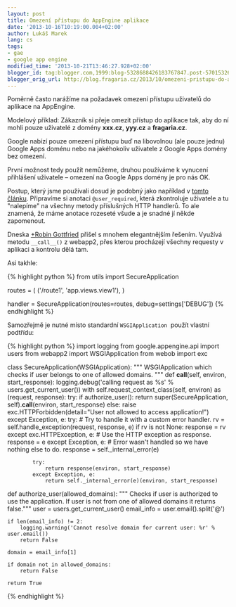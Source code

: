 ```yaml
---
layout: post
title: Omezení přístupu do AppEngine aplikace
date: '2013-10-16T10:19:00.004+02:00'
author: Lukáš Marek
lang: cs
tags:
- gae
- google app engine
modified_time: '2013-10-21T13:46:27.928+02:00'
blogger_id: tag:blogger.com,1999:blog-5328688426183767847.post-5701532649425033272
blogger_orig_url: http://blog.fragaria.cz/2013/10/omezeni-pristupu-do-appengine-aplikace.html
---
```


Poměrně často narážíme na požadavek omezení přístupu uživatelů do
aplikace na AppEngine.

Modelový příklad: Zákazník si přeje omezit přístup do aplikace tak, aby
do ní mohli pouze uživatelé z domény **xxx.cz**, **yyy.cz** a
**fragaria.cz**.

Google nabízí pouze omezení přístupu buď na libovolnou (ale pouze jednu)
Google Apps doménu nebo na jakéhokoliv uživatele z Google Apps domény
bez omezení.

První možnost tedy použít nemůžeme, druhou používáme k vynucení
přihlášení uživatele – omezení na Google Apps domény je pro nás OK.

Postup, který jsme používali dosud je podobný jako například v [tomto
článku](http://blog.abahgat.com/2013/01/07/user-authentication-with-webapp2-on-google-app-engine/).
Připravíme si anotaci `@user_required`, která zkontroluje uživatele a
tu "nalepíme" na všechny metody příslušných HTTP handlerů. To ale
znamená, že máme anotace rozeseté všude a je snadné jí někde
zapomenout.

Dneska [+Robin Gottfried](https://plus.google.com/115351013889485284951)
přišel s mnohem elegantnějším řešením.
Využívá metodu `__call__()` z webapp2, přes kterou procházejí
všechny requesty v aplikaci a kontrolu dělá tam.

Asi takhle:

{% highlight python %}
from utils import SecureApplication

routes = (
    ('/route1', 'app.views.view1'),
)

handler = SecureApplication(routes=routes, debug=settings['DEBUG'])
{% endhighlight %}

Samozřejmě je nutné místo standardní `WSGIApplication`  použít vlastní
podtřídu:

{% highlight python %}
import logging
from google.appengine.api import users
from webapp2 import WSGIApplication
from webob import exc

class SecureApplication(WSGIApplication):
    """ WSGIApplication which checks if user belongs to one of allowed domains. """
    def __call__(self, environ, start_response):
        logging.debug('calling request as %s' % users.get_current_user())
        with self.request_context_class(self, environ) as (request, response):
            try:
                if authorize_user():
                    return super(SecureApplication, self).__call__(environ, start_response)
                else:
                    raise exc.HTTPForbidden(detail="User not allowed to access application!")
            except Exception, e:
                try:
                    # Try to handle it with a custom error handler.
                    rv = self.handle_exception(request, response, e)
                    if rv is not None:
                        response = rv
                except exc.HTTPException, e:
                    # Use the HTTP exception as response.
                    response = e
                except Exception, e:
                    # Error wasn't handled so we have nothing else to do.
                    response = self._internal_error(e)

            try:
                return response(environ, start_response)
            except Exception, e:
                return self._internal_error(e)(environ, start_response)


def authorize_user(allowed_domains):
    """ Checks if user is authorized to use the application. If user is not from one of allowed domains it returns
    false."""
    user = users.get_current_user()
    email_info = user.email().split('@')

    if len(email_info) != 2:
        logging.warning('Cannot resolve domain for current user: %r' % user.email())
        return False

    domain = email_info[1]

    if domain not in allowed_domains:
        return False

    return True
{% endhighlight %}
